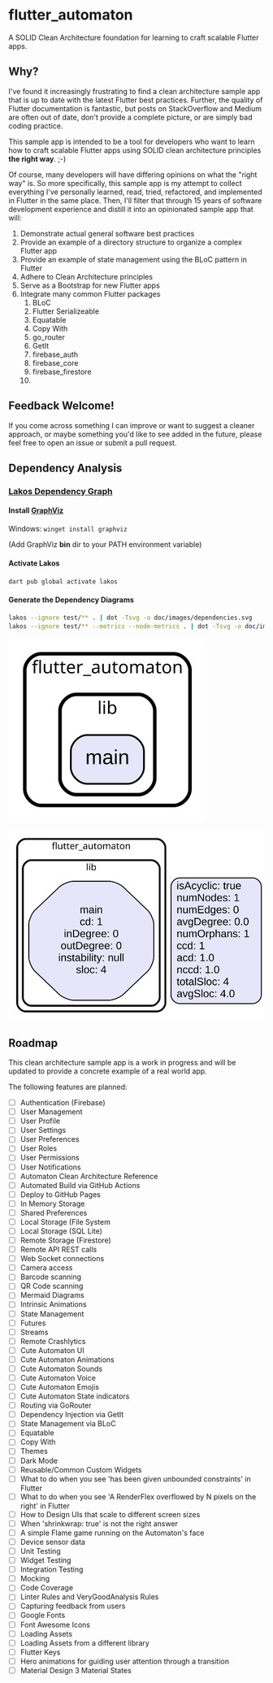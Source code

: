 # flutter_automaton

A SOLID Clean Architecture foundation for learning to craft scalable  Flutter apps.

## Why?

I've found it increasingly frustrating to find a clean architecture sample app that is up to date 
with the latest Flutter best practices.  Further, the quality of Flutter documentation is fantastic,
but posts on StackOverflow and Medium are often out of date, don't provide a complete picture, or 
are simply bad coding practice.

This sample app is intended to be a tool for developers who want to learn how to craft
scalable Flutter apps using SOLID clean architecture principles **the right way**. ;-)  

Of course, 
many developers will have differing opinions on what the "right way" is.  So more specifically, this
sample app is my attempt to collect everything I've personally learned, read, tried, refactored, and implemented
in Flutter in the same place.  Then, I'll filter that through 15 years of software development 
experience and distill it into an opinionated sample app that will:

1. Demonstrate actual general software best practices
2. Provide an example of a directory structure to organize a complex Flutter app
3. Provide an example of state management using the BLoC pattern in Flutter
4. Adhere to Clean Architecture principles
5. Serve as a Bootstrap for new Flutter apps
6. Integrate many common Flutter packages
   1. BLoC
   2. Flutter Serializeable
   3. Equatable
   4. Copy With
   5. go_router
   6. GetIt
   7. firebase_auth
   8. firebase_core
   9. firebase_firestore
   10. 

## Feedback Welcome!

If you come across something I can improve or want to suggest a cleaner approach, or maybe something
you'd like to see added in the future, please feel free to open an issue or submit a pull request.

## Dependency Analysis
### [Lakos Dependency Graph](https://pub.dev/packages/lakos)
#### Install [GraphViz](https://graphviz.org/download/)
Windows: `winget install graphviz`

(Add GraphViz **bin** dir to your PATH environment variable)

#### Activate Lakos
`dart pub global activate lakos`

#### Generate the Dependency Diagrams
```bash
lakos --ignore test/** . | dot -Tsvg -o doc/images/dependencies.svg
lakos --ignore test/** --metrics --node-metrics . | dot -Tsvg -o doc/images/dependencies_metrics.svg
```

![Dependency Diagram generated with Lakos](/doc/images/dependencies.svg "Project Dependencies")

![Dependency Diagram generated with Lakos](/doc/images/dependencies_metrics.svg "Project Dependencies with Metrics")

## Roadmap
This clean architecture sample app is a work in progress and will be updated to provide a concrete example of a real world app.  

The following features are planned:

 - [ ] Authentication (Firebase)
 - [ ] User Management
 - [ ] User Profile
 - [ ] User Settings
 - [ ] User Preferences
 - [ ] User Roles
 - [ ] User Permissions
 - [ ] User Notifications
 - [ ] Automaton Clean Architecture Reference
 - [ ] Automated Build via GitHub Actions
 - [ ] Deploy to GitHub Pages
 - [ ] In Memory Storage
 - [ ] Shared Preferences
 - [ ] Local Storage (File System
 - [ ] Local Storage (SQL Lite)
 - [ ] Remote Storage (Firestore)
 - [ ] Remote API REST calls
 - [ ] Web Socket connections
 - [ ] Camera access
 - [ ] Barcode scanning
 - [ ] QR Code scanning
 - [ ] Mermaid Diagrams
 - [ ] Intrinsic Animations
 - [ ] State Management
 - [ ] Futures
 - [ ] Streams
 - [ ] Remote Crashlytics
 - [ ] Cute Automaton UI
 - [ ] Cute Automaton Animations
 - [ ] Cute Automaton Sounds
 - [ ] Cute Automaton Voice
 - [ ] Cute Automaton Emojis
 - [ ] Cute Automaton State indicators
 - [ ] Routing via GoRouter
 - [ ] Dependency Injection via GetIt
 - [ ] State Management via BLoC
 - [ ] Equatable
 - [ ] Copy With
 - [ ] Themes
 - [ ] Dark Mode
 - [ ] Reusable/Common Custom Widgets
 - [ ] What to do when you see 'has been given unbounded constraints' in Flutter
 - [ ] What to do when you see 'A RenderFlex overflowed by N pixels on the right' in Flutter
 - [ ] How to Design UIs that scale to different screen sizes
 - [ ] When 'shrinkwrap: true' is not the right answer
 - [ ] A simple Flame game running on the Automaton's face
 - [ ] Device sensor data
 - [ ] Unit Testing
 - [ ] Widget Testing
 - [ ] Integration Testing
 - [ ] Mocking
 - [ ] Code Coverage
 - [ ] Linter Rules and VeryGoodAnalysis Rules
 - [ ] Capturing feedback from users
 - [ ] Google Fonts
 - [ ] Font Awesome Icons
 - [ ] Loading Assets
 - [ ] Loading Assets from a different library
 - [ ] Flutter Keys
 - [ ] Hero animations for guiding user attention through a transition
 - [ ] Material Design 3 Material States
